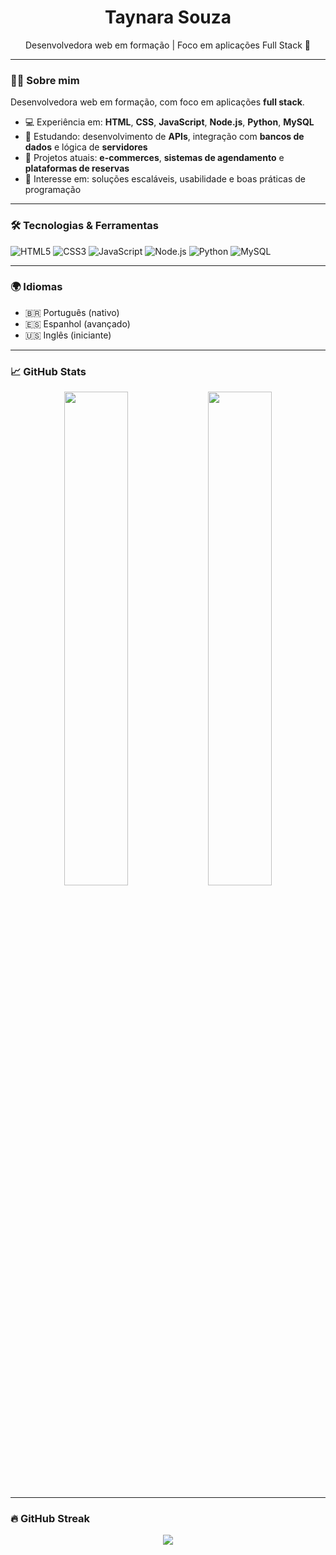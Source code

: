 <h1 align="center">Taynara Souza</h1>

<p align="center">
Desenvolvedora web em formação | Foco em aplicações Full Stack 🚀
</p>

---

### 👩‍💻 Sobre mim

Desenvolvedora web em formação, com foco em aplicações **full stack**.

- 💻 Experiência em: **HTML**, **CSS**, **JavaScript**, **Node.js**, **Python**, **MySQL**
- 🔧 Estudando: desenvolvimento de **APIs**, integração com **bancos de dados** e lógica de **servidores**
- 🚧 Projetos atuais: **e-commerces**, **sistemas de agendamento** e **plataformas de reservas**
- 🎯 Interesse em: soluções escaláveis, usabilidade e boas práticas de programação

---

### 🛠️ Tecnologias & Ferramentas

![HTML5](https://img.shields.io/badge/HTML5-E34F26?style=for-the-badge&logo=html5&logoColor=white)
![CSS3](https://img.shields.io/badge/CSS3-1572B6?style=for-the-badge&logo=css3&logoColor=white)
![JavaScript](https://img.shields.io/badge/JavaScript-F7DF1E?style=for-the-badge&logo=javascript&logoColor=black)
![Node.js](https://img.shields.io/badge/Node.js-339933?style=for-the-badge&logo=nodedotjs&logoColor=white)
![Python](https://img.shields.io/badge/Python-3776AB?style=for-the-badge&logo=python&logoColor=white)
![MySQL](https://img.shields.io/badge/MySQL-00758F?style=for-the-badge&logo=mysql&logoColor=white)

---

### 🌍 Idiomas

- 🇧🇷 Português (nativo)  
- 🇪🇸 Espanhol (avançado)  
- 🇺🇸 Inglês (iniciante)

---

### 📈 GitHub Stats

<p align="center">
  <img width="45%" src="https://github-readme-stats.vercel.app/api?username=taynarasouza&show_icons=true&theme=radical" />
  <img width="45%" src="https://github-readme-stats.vercel.app/api/top-langs/?username=taynarasouza&layout=compact&theme=radical" />
</p>

---

### 🔥 GitHub Streak

<p align="center">
  <img src="https://streak-stats.demolab.com?user=taynarasouza&theme=radical&hide_border=false&border_radius=5&date_format=M%20j%5B%2C%20Y%5D"/>
</p>

